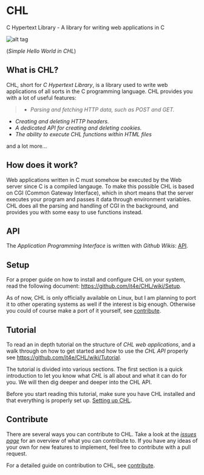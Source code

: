 # CHL
C Hypertext Library - A library for writing web applications in C

![alt tag](http://s7.postimg.org/n8kgxv53v/chl_helloworld.png)

 (*Simple Hello World in CHL*)

## What is CHL?

CHL, short for *C Hypertext Library*, is a library used to write web applications of all sorts in the C programming language. CHL provides you with a lot of useful features:

> - *Parsing and fetching HTTP data, such as POST and GET.*
- *Creating and deleting HTTP headers.*
- *A dedicated API for creating and deleting cookies.*
- *The ability to execute CHL functions within HTML files*


and a lot more...

## How does it work?

Web applications written in C must somehow be executed by the Web server since C is a compiled langauge. To make this possible CHL is based on CGI (Common Gateway Interface), which in short means that the server executes your program and passes it data through environment variables. CHL does all the parsing and handling of CGI in the background, and provides you with some easy to use functions instead.

## API

The *Application Programming Interface* is written with *Github Wikis*: [API](https://github.com/it4e/CHL/wiki).

## Setup

For a proper guide on how to install and configure CHL on your system, read the following document: https://github.com/it4e/CHL/wiki/Setup.

As of now, CHL is only officially available on Linux, but I am planning to port it to other operating systems as well if the interest is big enough. Otherwise you could of course make a port of it yourself, see [contribute](https://github.com/it4e/CHL/wiki/Contribute).

## Tutorial

To read an in depth tutorial on the structure of *CHL web applications*, and a walk through on how to get started and how to use the *CHL API* properly see https://github.com/it4e/CHL/wiki/Tutorial.

The tutorial is divided into various sections. The first section is a quick introduction to let you know what *CHL* is all about and what it can do for you. We will then dig deeper and deeper into the CHL API.

Before you start reading this tutorial, make sure you have CHL installed and that everything is properly set up. [Setting up CHL](https://github.com/it4e/CHL/wiki/Setup).


## <a name="contribute">Contribute</a>

There are several ways you can contribute to CHL. Take a look at the [*issues page*](https://github.com/it4e/CHL/issues) for an overview of what you can contribute to. If you have any ideas of your own for new features to implement, feel free to contribute with a pull request.

For a detailed guide on contribution to CHL, see [contribute](https://github.com/it4e/CHL/wiki/Contribute).
